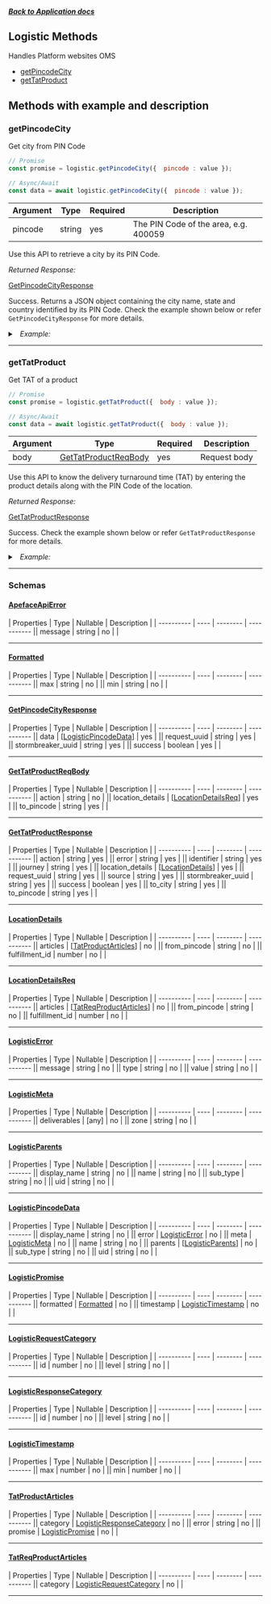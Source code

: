 




##### [Back to Application docs](./README.md)

## Logistic Methods
Handles Platform websites OMS

* [getPincodeCity](#getpincodecity)
* [getTatProduct](#gettatproduct)



## Methods with example and description




### getPincodeCity
Get city from PIN Code



```javascript
// Promise
const promise = logistic.getPincodeCity({  pincode : value });

// Async/Await
const data = await logistic.getPincodeCity({  pincode : value });
```





| Argument  |  Type  | Required | Description |
| --------- | -----  | -------- | ----------- | 
| pincode | string | yes | The PIN Code of the area, e.g. 400059 |  



Use this API to retrieve a city by its PIN Code.

*Returned Response:*




[GetPincodeCityResponse](#GetPincodeCityResponse)

Success. Returns a JSON object containing the city name, state and country identified by its PIN Code. Check the example shown below or refer `GetPincodeCityResponse` for more details.




<details>
<summary><i>&nbsp; Example:</i></summary>

```json

```
</details>









---


### getTatProduct
Get TAT of a product



```javascript
// Promise
const promise = logistic.getTatProduct({  body : value });

// Async/Await
const data = await logistic.getTatProduct({  body : value });
```





| Argument  |  Type  | Required | Description |
| --------- | -----  | -------- | ----------- |
| body | [GetTatProductReqBody](#GetTatProductReqBody) | yes | Request body |


Use this API to know the delivery turnaround time (TAT) by entering the product details along with the PIN Code of the location.

*Returned Response:*




[GetTatProductResponse](#GetTatProductResponse)

Success. Check the example shown below or refer `GetTatProductResponse` for more details.




<details>
<summary><i>&nbsp; Example:</i></summary>

```json

```
</details>









---



### Schemas


#### [ApefaceApiError](#ApefaceApiError)

 | Properties | Type | Nullable | Description |
 | ---------- | ---- | -------- | ----------- || message | string |  no  |  |

---

#### [Formatted](#Formatted)

 | Properties | Type | Nullable | Description |
 | ---------- | ---- | -------- | ----------- || max | string |  no  |  || min | string |  no  |  |

---

#### [GetPincodeCityResponse](#GetPincodeCityResponse)

 | Properties | Type | Nullable | Description |
 | ---------- | ---- | -------- | ----------- || data | [[LogisticPincodeData](#LogisticPincodeData)] |  yes  |  || request_uuid | string |  yes  |  || stormbreaker_uuid | string |  yes  |  || success | boolean |  yes  |  |

---

#### [GetTatProductReqBody](#GetTatProductReqBody)

 | Properties | Type | Nullable | Description |
 | ---------- | ---- | -------- | ----------- || action | string |  no  |  || location_details | [[LocationDetailsReq](#LocationDetailsReq)] |  yes  |  || to_pincode | string |  yes  |  |

---

#### [GetTatProductResponse](#GetTatProductResponse)

 | Properties | Type | Nullable | Description |
 | ---------- | ---- | -------- | ----------- || action | string |  yes  |  || error | string |  yes  |  || identifier | string |  yes  |  || journey | string |  yes  |  || location_details | [[LocationDetails](#LocationDetails)] |  yes  |  || request_uuid | string |  yes  |  || source | string |  yes  |  || stormbreaker_uuid | string |  yes  |  || success | boolean |  yes  |  || to_city | string |  yes  |  || to_pincode | string |  yes  |  |

---

#### [LocationDetails](#LocationDetails)

 | Properties | Type | Nullable | Description |
 | ---------- | ---- | -------- | ----------- || articles | [[TatProductArticles](#TatProductArticles)] |  no  |  || from_pincode | string |  no  |  || fulfillment_id | number |  no  |  |

---

#### [LocationDetailsReq](#LocationDetailsReq)

 | Properties | Type | Nullable | Description |
 | ---------- | ---- | -------- | ----------- || articles | [[TatReqProductArticles](#TatReqProductArticles)] |  no  |  || from_pincode | string |  no  |  || fulfillment_id | number |  no  |  |

---

#### [LogisticError](#LogisticError)

 | Properties | Type | Nullable | Description |
 | ---------- | ---- | -------- | ----------- || message | string |  no  |  || type | string |  no  |  || value | string |  no  |  |

---

#### [LogisticMeta](#LogisticMeta)

 | Properties | Type | Nullable | Description |
 | ---------- | ---- | -------- | ----------- || deliverables | [any] |  no  |  || zone | string |  no  |  |

---

#### [LogisticParents](#LogisticParents)

 | Properties | Type | Nullable | Description |
 | ---------- | ---- | -------- | ----------- || display_name | string |  no  |  || name | string |  no  |  || sub_type | string |  no  |  || uid | string |  no  |  |

---

#### [LogisticPincodeData](#LogisticPincodeData)

 | Properties | Type | Nullable | Description |
 | ---------- | ---- | -------- | ----------- || display_name | string |  no  |  || error | [LogisticError](#LogisticError) |  no  |  || meta | [LogisticMeta](#LogisticMeta) |  no  |  || name | string |  no  |  || parents | [[LogisticParents](#LogisticParents)] |  no  |  || sub_type | string |  no  |  || uid | string |  no  |  |

---

#### [LogisticPromise](#LogisticPromise)

 | Properties | Type | Nullable | Description |
 | ---------- | ---- | -------- | ----------- || formatted | [Formatted](#Formatted) |  no  |  || timestamp | [LogisticTimestamp](#LogisticTimestamp) |  no  |  |

---

#### [LogisticRequestCategory](#LogisticRequestCategory)

 | Properties | Type | Nullable | Description |
 | ---------- | ---- | -------- | ----------- || id | number |  no  |  || level | string |  no  |  |

---

#### [LogisticResponseCategory](#LogisticResponseCategory)

 | Properties | Type | Nullable | Description |
 | ---------- | ---- | -------- | ----------- || id | number |  no  |  || level | string |  no  |  |

---

#### [LogisticTimestamp](#LogisticTimestamp)

 | Properties | Type | Nullable | Description |
 | ---------- | ---- | -------- | ----------- || max | number |  no  |  || min | number |  no  |  |

---

#### [TatProductArticles](#TatProductArticles)

 | Properties | Type | Nullable | Description |
 | ---------- | ---- | -------- | ----------- || category | [LogisticResponseCategory](#LogisticResponseCategory) |  no  |  || error | string |  no  |  || promise | [LogisticPromise](#LogisticPromise) |  no  |  |

---

#### [TatReqProductArticles](#TatReqProductArticles)

 | Properties | Type | Nullable | Description |
 | ---------- | ---- | -------- | ----------- || category | [LogisticRequestCategory](#LogisticRequestCategory) |  no  |  |

---




